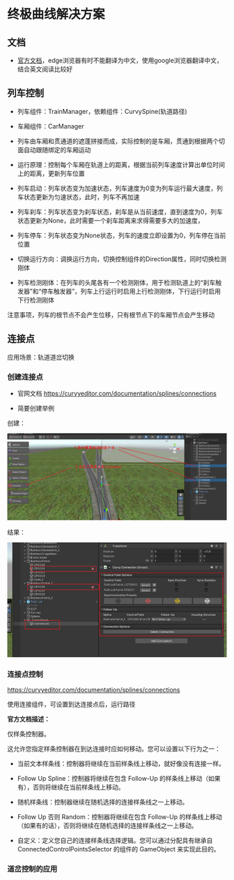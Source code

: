 # 终极曲线解决方案

## 文档

- [官方文档](https://curvyeditor.com/documentation/start)，edge浏览器有时不能翻译为中文，使用google浏览器翻译中文，结合英文阅读比较好


## 列车控制


- 列车组件：TrainManager，依赖组件：CurvySpine(轨道路径)
- 车厢组件：CarManager
 

- 列车由车厢和贯通道的遮蓬拼接而成，实际控制的是车厢，贯通到根据两个切面自动跟随绑定的车厢运动
- 运行原理：控制每个车厢在轨道上的距离，根据当前列车速度计算出单位时间上的距离，更新列车位置
- 列车启动：列车状态变为加速状态，列车速度为0变为列车运行最大速度，列车状态更新为匀速状态，此时，列车不再加速
- 列车刹车：列车状态变为刹车状态，刹车是从当前速度，直到速度为0，列车状态更新为None，此时需要一个刹车距离来求得需要多大的加速度，
- 列车停车：列车状态变为None状态，列车的速度立即设置为0，列车停在当前位置
- 切换运行方向：调换运行方向，切换控制组件的Direction属性，同时切换检测刚体
- 列车检测刚体：在列车的头尾各有一个检测刚体，用于检测轨道上的“刹车触发器”和“停车触发器”，列车上行运行时启用上行检测刚体，下行运行时启用下行检测刚体

注意事项，列车的根节点不会产生位移，只有根节点下的车厢节点会产生移动

## 连接点

应用场景：轨道道岔切换

### 创建连接点 

- 官网文档 https://curvyeditor.com/documentation/splines/connections

- 简要创建举例

创建：

![1718094508590](image/CurvySpine/1718094508590.png)

结果：

![1718094532126](image/CurvySpine/1718094532126.png)


### 连接点控制

https://curvyeditor.com/documentation/splines/connections

使用连接组件，可设置到达连接点后，运行路径

 **官方文档描述：** 

仅样条控制器。

这允许您指定样条控制器在到达连接时应如何移动。您可以设置以下行为之一：

- 当前文本样条线：控制器将继续在当前样条线上移动，就好像没有连接一样。

- Follow Up Spline：控制器将继续在包含 Follow-Up 的样条线上移动（如果有），否则将继续在当前样条线上移动。

- 随机样条线：控制器继​​续在随机选择的连接样条线之一上移动。

- Follow Up 否则 Random：控制器将继续在包含 Follow-Up 的样条线上移动（如果有的话），否则将继续在随机选择的连接样条线之一上移动。

- 自定义：定义您自己的连接样条线选择逻辑。您可以通过分配具有继承自 ConnectedControlPointsSelector 的组件的 GameObject 来实现此目的。

### 道岔控制的应用




